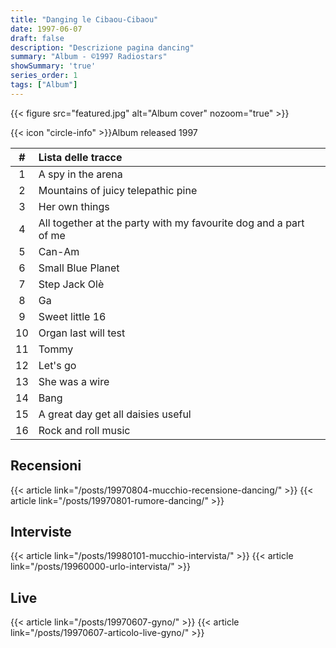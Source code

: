 ```yaml
---
title: "Danging le Cibaou-Cibaou"
date: 1997-06-07
draft: false
description: "Descrizione pagina dancing"
summary: "Album - ©1997 Radiostars"
showSummary: 'true'
series_order: 1
tags: ["Album"]
---
```


{{< figure
    src="featured.jpg"
    alt="Album cover"
    nozoom="true"
    >}}

{{< icon "circle-info" >}}Album released 1997


| #     | Lista delle tracce                    |               |
| :---: | :---                                  | :---          |
| 1     | A spy in the arena                    |               |
| 2     | Mountains of juicy telepathic pine    |
| 3     | Her own things                        |
| 4     | All together at the party with my favourite dog and a part of me |
| 5     | Can-Am                                |
| 6     | Small Blue Planet                     |
| 7     | Step Jack Olè                         |
| 8     | Ga                                    |
| 9     | Sweet little 16                       |
| 10    | Organ last will test                  |
| 11    | Tommy                                 |
| 12    | Let's go                              |
| 13    | She was a wire                        |
| 14    | Bang                                  |
| 15    | A great day get all daisies useful    |
| 16    | Rock and roll music                   |


## Recensioni

{{< article link="/posts/19970804-mucchio-recensione-dancing/" >}}
{{< article link="/posts/19970801-rumore-dancing/" >}}

## Interviste
{{< article link="/posts/19980101-mucchio-intervista/" >}}
{{< article link="/posts/19960000-urlo-intervista/" >}}


## Live
{{< article link="/posts/19970607-gyno/" >}}
{{< article link="/posts/19970607-articolo-live-gyno/" >}}

